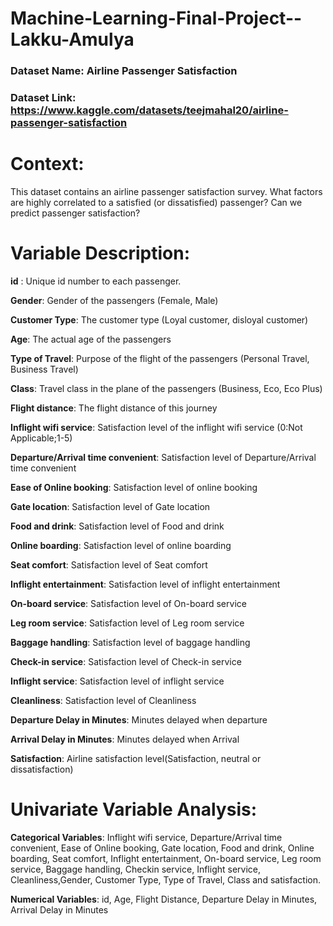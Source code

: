 # Machine-Learning-Final-Project--Lakku-Amulya


### Dataset Name: Airline Passenger Satisfaction
### Dataset Link: https://www.kaggle.com/datasets/teejmahal20/airline-passenger-satisfaction

# Context: 

This dataset contains an airline passenger satisfaction survey. What factors are highly correlated to a satisfied (or dissatisfied) passenger? Can we predict passenger satisfaction?

# Variable Description: 

**id** : Unique id number to each passenger.

**Gender**: Gender of the passengers (Female, Male)

**Customer Type**: The customer type (Loyal customer, disloyal customer)

**Age**: The actual age of the passengers

**Type of Travel**: Purpose of the flight of the passengers (Personal Travel, Business Travel)

**Class**: Travel class in the plane of the passengers (Business, Eco, Eco Plus)

**Flight distance**: The flight distance of this journey

**Inflight wifi service**: Satisfaction level of the inflight wifi service (0:Not Applicable;1-5)

**Departure/Arrival time convenient**: Satisfaction level of Departure/Arrival time convenient

**Ease of Online booking**: Satisfaction level of online booking

**Gate location**: Satisfaction level of Gate location

**Food and drink**: Satisfaction level of Food and drink

**Online boarding**: Satisfaction level of online boarding

**Seat comfort**: Satisfaction level of Seat comfort

**Inflight entertainment**: Satisfaction level of inflight entertainment

**On-board service**: Satisfaction level of On-board service

**Leg room service**: Satisfaction level of Leg room service

**Baggage handling**: Satisfaction level of baggage handling

**Check-in service**: Satisfaction level of Check-in service

**Inflight service**: Satisfaction level of inflight service

**Cleanliness**: Satisfaction level of Cleanliness

**Departure Delay in Minutes**: Minutes delayed when departure

**Arrival Delay in Minutes**: Minutes delayed when Arrival

**Satisfaction**: Airline satisfaction level(Satisfaction, neutral or dissatisfaction)

# Univariate Variable Analysis:

**Categorical Variables**: Inflight wifi service, Departure/Arrival time convenient, Ease of Online booking, Gate location, Food and drink, Online boarding, Seat comfort, Inflight entertainment, On-board service, Leg room service, Baggage handling, Checkin service, Inflight service, Cleanliness,Gender, Customer Type, Type of Travel, Class and satisfaction.

**Numerical Variables**: id, Age, Flight Distance, Departure Delay in Minutes, Arrival Delay in Minutes






